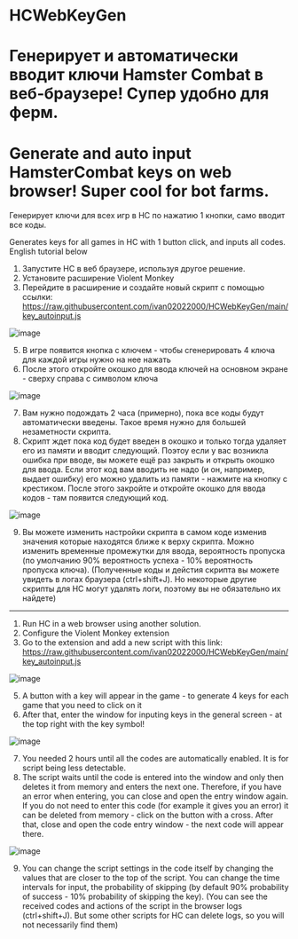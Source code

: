 # HCWebKeyGen
# Генерирует и автоматически вводит ключи Hamster Combat в веб-браузере! Супер удобно для ферм.
# Generate and auto input HamsterCombat keys on web browser! Super cool for bot farms. 

Генерирует ключи для всех игр в HC по нажатию 1 кнопки, само вводит все коды.

Generates keys for all games in HC with 1 button click, and inputs all codes.
English tutorial below

1) Запустите HC в веб браузере, используя другое решение.
2) Установите расширение Violent Monkey
3) Перейдите в расширение и создайте новый скрипт с помощью ссылки:
https://raw.githubusercontent.com/ivan02022000/HCWebKeyGen/main/key_autoinput.js

![image](https://github.com/user-attachments/assets/4adff27a-901e-427e-8b60-fbd6607d47f0)

5) В игре появится кнопка с ключем - чтобы сгенерировать 4 ключа для каждой игры нужно на нее нажать
6) После этого откройте окошко для ввода ключей на основном экране - сверху справа с символом ключа

![image](https://github.com/user-attachments/assets/086dd538-b27d-4d1c-b056-b4dcd5bc3180)

7) Вам нужно подождать 2 часа (примерно), пока все коды будут автоматически введены. Такое время нужно для большей незаметности скрипта.
8) Скрипт ждет пока код будет введен в окошко и только тогда удаляет его из памяти и вводит следующий. Поэтоу если у вас возникла ошибка при вводе, вы можете ещё раз закрыть и открыть окошко для ввода. Если этот код вам вводить не надо (и он, например, выдает ошибку) его можно удалить из памяти - нажмите на кнопку с крестиком. После этого закройте и откройте окошко для ввода кодов - там появится следующий код.

![image](https://github.com/user-attachments/assets/f7095abb-9451-4b0a-8e8b-50c42dde3da6)

9) Вы можете изменить настройки скрипта в самом коде изменив значения которые находятся ближе к верху скрипта. Можно изменить временные промежутки для ввода, вероятность пропуска (по умолчанию 90% вероятность успеха - 10% вероятность пропуска ключа).
(Полученные коды и дейстия скрипта вы можете увидеть в логах браузера (ctrl+shift+J). Но некоторые другие скрипты для HC могут удалять логи, поэтому вы не обязательно их найдете)

---

1) Run HC in a web browser using another solution.
2) Configure the Violent Monkey extension
3) Go to the extension and add a new script with this link:
https://raw.githubusercontent.com/ivan02022000/HCWebKeyGen/main/key_autoinput.js

![image](https://github.com/user-attachments/assets/4adff27a-901e-427e-8b60-fbd6607d47f0)

5) A button with a key will appear in the game - to generate 4 keys for each game that you need to click on it
6) After that, enter the window for inputing keys in the general screen - at the top right with the key symbol!

![image](https://github.com/user-attachments/assets/086dd538-b27d-4d1c-b056-b4dcd5bc3180)

7) You needed 2 hours until all the codes are automatically enabled. It is for script being less detectable.
8) The script waits until the code is entered into the window and only then deletes it from memory and enters the next one. Therefore, if you have an error when entering, you can close and open the entry window again. If you do not need to enter this code (for example it gives you an error) it can be deleted from memory - click on the button with a cross. After that, close and open the code entry window - the next code will appear there.

![image](https://github.com/user-attachments/assets/f7095abb-9451-4b0a-8e8b-50c42dde3da6)

9) You can change the script settings in the code itself by changing the values ​​that are closer to the top of the script. You can change the time intervals for input, the probability of skipping (by default 90% probability of success - 10% probability of skipping the key).
(You can see the received codes and actions of the script in the browser logs (ctrl+shift+J). But some other scripts for HC can delete logs, so you will not necessarily find them)
